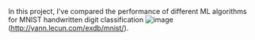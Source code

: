 In this project, I've compared the performance of different ML algorithms for MNIST handwritten digit classification ![image](https://user-images.githubusercontent.com/62679750/122415237-21731e00-cf5e-11eb-9ce2-c51c0998b9dd.png)
 (http://yann.lecun.com/exdb/mnist/). 
